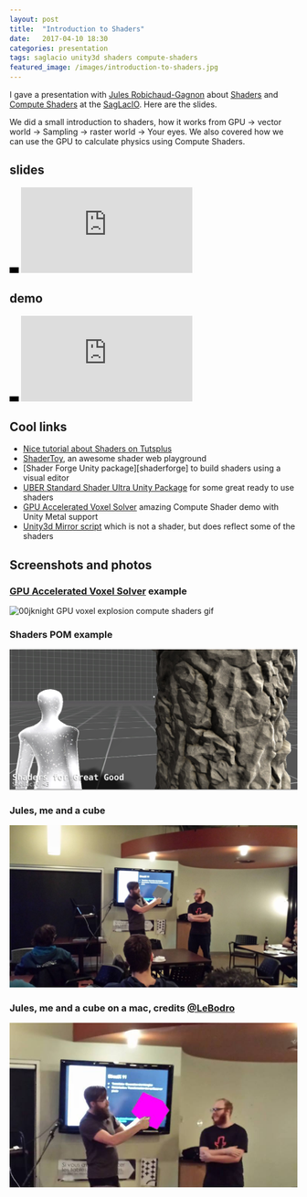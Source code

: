 ```yaml
---
layout: post
title:  "Introduction to Shaders"
date:   2017-04-10 18:30
categories: presentation
tags: saglacio unity3d shaders compute-shaders
featured_image: /images/introduction-to-shaders.jpg
---
```

I gave a presentation with [Jules Robichaud-Gagnon](https://github.com/jrobichaud) about [Shaders][shader] and [Compute Shaders][compute-shaders] at the [SagLacIO][saglacio]. Here are the slides.

<!-- more -->

We did a small introduction to shaders, how it works from GPU -\> vector world -\> Sampling -\> raster world -\> Your eyes. We also covered how we can use the GPU to calculate physics using Compute Shaders.

## slides

<div class="responsive-iframe-wrapper">
    <div class="responsive-iframe">
        <img class="ratio" src="/images/layout/placeholder_16x10.gif" alt="placeholder"/>
        <iframe src="https://docs.google.com/presentation/d/1Dc-4ixLNzCusXy8nZ_XSFk4l-CuCbSHmNgBa2IRIEaw/embed?start=false&loop=false" frameborder="0" allowfullscreen="true" mozallowfullscreen="true" webkitallowfullscreen="true"></iframe>
    </div>
</div>

## demo

<div class="responsive-iframe-wrapper">
    <div class="responsive-iframe">
        <img class="ratio" src="/images/layout/placeholder_16x9.gif" alt="placeholder"/>
        <iframe src="https://www.youtube.com/embed/Cs6IpltBAWo?ecver=1" frameborder="0" allowfullscreen></iframe>
    </div>
</div>

## Cool links

* [Nice tutorial about Shaders on Tutsplus][tutsplus-tutorial]
* [ShaderToy][shadertoy], an awesome shader web playground
* [Shader Forge Unity package][shaderforge] to build shaders using a visual editor
* <span data-proofer-ignore>[UBER Standard Shader Ultra Unity Package][uber]</span> for some great ready to use shaders
* [GPU Accelerated Voxel Solver][gpu-accelerated-voxel-physics-solver] amazing Compute Shader demo with Unity Metal support
* [Unity3d Mirror script][unity3d-mirror] which is not a shader, but does reflect some of the shaders

## Screenshots and photos

### [GPU Accelerated Voxel Solver][gpu-accelerated-voxel-physics-solver] example
![00jknight GPU voxel explosion compute shaders gif](https://media.giphy.com/media/xUA7aOGKYaEtILpD68/giphy.gif)

### Shaders POM example
![Shaders-pom-example](/images/shaders/shaders-pom-example.jpg)

### Jules, me and a cube
![Jules, me and a cube](/images/shaders/jules-and-gabriel-at-the-saglacio.jpg)

### Jules, me and a cube on a mac, credits [@LeBodro][@LeBodro]
![Jules, me and a cube on a mac](/images/shaders/jules-and-gabriel-at-the-saglacio-on-mac.jpg)

[unity3d-mirror]: http://wiki.unity3d.com/index.php/MirrorReflection4
[uber]: https://www.assetstore.unity3d.com/en/#!/content/39959
[shader-forge]: http://acegikmo.com/shaderforge/
[tutsplus-tutorial]: https://gamedevelopment.tutsplus.com/tutorials/a-beginners-guide-to-coding-graphics-shaders--cms-23313
[shadertoy]: https://www.shadertoy.com/
[gpu-accelerated-voxel-physics-solver]: http://www.00jknight.com/blog/gpu-accelerated-voxel-physics-solver
[@leBodro]: https://twitter.com/LeBodro
[saglacio]: http://saglac.io
[compute-shaders]: https://docs.unity3d.com/Manual/ComputeShaders.html
[shader]: https://en.wikipedia.org/wiki/Shader